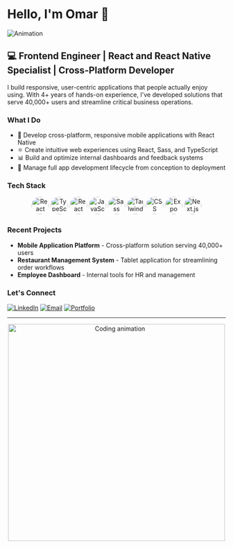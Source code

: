 # Hello, I'm Omar 👋

![Animation](https://user-images.githubusercontent.com/74038190/212750147-854a394f-fee9-4080-9770-78a4b7ece53f.gif)

## 💻 Frontend Engineer | React and React Native Specialist | Cross-Platform Developer

I build responsive, user-centric applications that people actually enjoy using. With 4+ years of hands-on experience, I've developed solutions that serve 40,000+ users and streamline critical business operations.

### What I Do

- 🚀 Develop cross-platform, responsive mobile applications with React Native
- ⚛️ Create intuitive web experiences using React, Sass, and TypeScript
- 📊 Build and optimize internal dashboards and feedback systems
- 🔄 Manage full app development lifecycle from conception to deployment

### Tech Stack

<div align="center">
  <img src="https://img.shields.io/badge/React-20232A?style=for-the-badge&logo=react&logoColor=61DAFB" alt="React" height="40" style="border-radius:50%"/>
  <img src="https://img.shields.io/badge/TypeScript-3178C6?style=for-the-badge&logo=typescript&logoColor=white" alt="TypeScript" height="40" style="border-radius:50%"/>
  <img src="https://img.shields.io/badge/React_Native-20232A?style=for-the-badge&logo=react&logoColor=61DAFB" alt="React Native" height="40" style="border-radius:50%"/>
  <img src="https://img.shields.io/badge/JavaScript-F7DF1E?style=for-the-badge&logo=javascript&logoColor=black" alt="JavaScript" height="40" style="border-radius:50%"/>
  <img src="https://img.shields.io/badge/Sass-CC6699?style=for-the-badge&logo=sass&logoColor=white" alt="Sass" height="40" style="border-radius:50%"/>
  <img src="https://img.shields.io/badge/Tailwind_CSS-06B6D4?style=for-the-badge&logo=tailwind-css&logoColor=white" alt="Tailwind" height="40" style="border-radius:50%"/>
  <img src="https://img.shields.io/badge/CSS-1572B6?style=for-the-badge&logo=css3&logoColor=white" alt="CSS" height="40" style="border-radius:50%"/>
  <img src="https://img.shields.io/badge/Expo-000020?style=for-the-badge&logo=expo&logoColor=white" alt="Expo" height="40" style="border-radius:50%"/>
  <img src="https://img.shields.io/badge/Next.js-000000?style=for-the-badge&logo=next.js&logoColor=white" alt="Next.js" height="40" style="border-radius:50%"/>
</div>

### Recent Projects

- **Mobile Application Platform** - Cross-platform solution serving 40,000+ users
- **Restaurant Management System** - Tablet application for streamlining order workflows
- **Employee Dashboard** - Internal tools for HR and management

### Let's Connect

[![LinkedIn](https://img.shields.io/badge/-LinkedIn-0A66C2?style=flat-square&logo=linkedin&logoColor=white)](https://linkedin.com/in/omar-sherif-farag)
[![Email](https://img.shields.io/badge/-Email-D14836?style=flat-square&logo=gmail&logoColor=white)](mailto:omaar.sherif@gmail.com)
[![Portfolio](https://img.shields.io/badge/-Portfolio-000000?style=flat-square&logo=safari&logoColor=white)]([https://yourportfolio.com](https://portfolio-asekon.vercel.app/))

---

<div align="center">
  <img src="https://your-gif-url-here.gif" alt="Coding animation" width="500">
</div>

